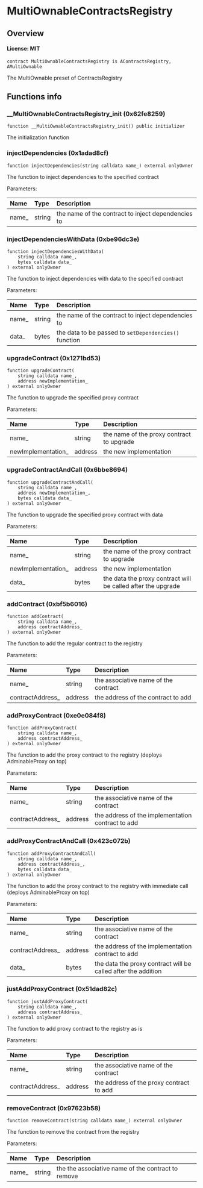 # MultiOwnableContractsRegistry

## Overview

#### License: MIT

```solidity
contract MultiOwnableContractsRegistry is AContractsRegistry, AMultiOwnable
```

The MultiOwnable preset of ContractsRegistry
## Functions info

### __MultiOwnableContractsRegistry_init (0x62fe8259)

```solidity
function __MultiOwnableContractsRegistry_init() public initializer
```

The initialization function
### injectDependencies (0x1adad8cf)

```solidity
function injectDependencies(string calldata name_) external onlyOwner
```

The function to inject dependencies to the specified contract


Parameters:

| Name  | Type   | Description                                        |
| :---- | :----- | :------------------------------------------------- |
| name_ | string | the name of the contract to inject dependencies to |

### injectDependenciesWithData (0xbe96dc3e)

```solidity
function injectDependenciesWithData(
    string calldata name_,
    bytes calldata data_
) external onlyOwner
```

The function to inject dependencies with data to the specified contract


Parameters:

| Name  | Type   | Description                                           |
| :---- | :----- | :---------------------------------------------------- |
| name_ | string | the name of the contract to inject dependencies to    |
| data_ | bytes  | the data to be passed to `setDependencies()` function |

### upgradeContract (0x1271bd53)

```solidity
function upgradeContract(
    string calldata name_,
    address newImplementation_
) external onlyOwner
```

The function to upgrade the specified proxy contract


Parameters:

| Name               | Type    | Description                                |
| :----------------- | :------ | :----------------------------------------- |
| name_              | string  | the name of the proxy contract to upgrade  |
| newImplementation_ | address | the new implementation                     |

### upgradeContractAndCall (0x6bbe8694)

```solidity
function upgradeContractAndCall(
    string calldata name_,
    address newImplementation_,
    bytes calldata data_
) external onlyOwner
```

The function to upgrade the specified proxy contract with data


Parameters:

| Name               | Type    | Description                                                  |
| :----------------- | :------ | :----------------------------------------------------------- |
| name_              | string  | the name of the proxy contract to upgrade                    |
| newImplementation_ | address | the new implementation                                       |
| data_              | bytes   | the data the proxy contract will be called after the upgrade |

### addContract (0xbf5b6016)

```solidity
function addContract(
    string calldata name_,
    address contractAddress_
) external onlyOwner
```

The function to add the regular contract to the registry


Parameters:

| Name             | Type    | Description                           |
| :--------------- | :------ | :------------------------------------ |
| name_            | string  | the associative name of the contract  |
| contractAddress_ | address | the address of the contract to add    |

### addProxyContract (0xe0e084f8)

```solidity
function addProxyContract(
    string calldata name_,
    address contractAddress_
) external onlyOwner
```

The function to add the proxy contract to the registry (deploys AdminableProxy on top)


Parameters:

| Name             | Type    | Description                                       |
| :--------------- | :------ | :------------------------------------------------ |
| name_            | string  | the associative name of the contract              |
| contractAddress_ | address | the address of the implementation contract to add |

### addProxyContractAndCall (0x423c072b)

```solidity
function addProxyContractAndCall(
    string calldata name_,
    address contractAddress_,
    bytes calldata data_
) external onlyOwner
```

The function to add the proxy contract to the registry with immediate call (deploys AdminableProxy on top)


Parameters:

| Name             | Type    | Description                                                   |
| :--------------- | :------ | :------------------------------------------------------------ |
| name_            | string  | the associative name of the contract                          |
| contractAddress_ | address | the address of the implementation contract to add             |
| data_            | bytes   | the data the proxy contract will be called after the addition |

### justAddProxyContract (0x51dad82c)

```solidity
function justAddProxyContract(
    string calldata name_,
    address contractAddress_
) external onlyOwner
```

The function to add proxy contract to the registry as is


Parameters:

| Name             | Type    | Description                              |
| :--------------- | :------ | :--------------------------------------- |
| name_            | string  | the associative name of the contract     |
| contractAddress_ | address | the address of the proxy contract to add |

### removeContract (0x97623b58)

```solidity
function removeContract(string calldata name_) external onlyOwner
```

The function to remove the contract from the registry


Parameters:

| Name  | Type   | Description                                        |
| :---- | :----- | :------------------------------------------------- |
| name_ | string | the the associative name of the contract to remove |
